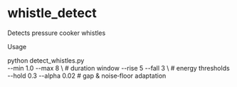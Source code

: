 # whistle_detect
Detects pressure cooker whistles

Usage

python detect_whistles.py \
    --min 1.0  --max 8        \  # duration window
    --rise 5   --fall 3       \  # energy thresholds
    --hold 0.3 --alpha 0.02      # gap & noise‑floor adaptation
